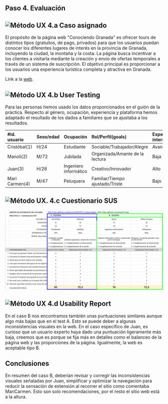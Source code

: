 ## Paso 4. Evaluación

![Método UX](img/ABtesting.png) 4.a Caso asignado
----

El propósito de la página web "Conociendo Granada" es ofrecer tours de distintos tipos (gratuitos, de pago, privados) para que los usuarios puedan conocer los diferentes lugares de interés en la provincia de Granada, incluyendo la ciudad, la montaña y la costa.
La página busca incentivar a los clientes a visitarla mediante la creación y envío de ofertas temporales a través de un sistema de suscripción. El objetivo principal es proporcionar a los usuarios una experiencia turística completa y atractiva en Granada. 

Link a la [web](https://github.com/anlop31/Anig/tree/master/P3).


![Método UX](img/usability-testing.png) 4.b User Testing
----
Para las personas hemos usado los datos proporcionados en el guión de la práctica.
Respecto al género, ocupación, experiencia y plataforma hemos adaptado el resultado de los dados a familiares que se ajustaba a los resultados.


|#id. usuario|Sexo/edad|Ocupación|Rol/Perfil(goals)|Experiencia internet|Plataforma|Conocimiento|
|:----|:----|:----|:----|:----|:----|:----|
|Cristóbal(1)|H/24|Estudiante|Sociable/Trabajador/Alegre|Avanzado|Mac|Alta|
|Manoli(2)|M/72|Jubilada|Organizada/Amante de la lectura|Baja|Windows|Baja|
|Juan(3)|H/26|Ingeniero informático|Creativo/Innovador|Alto|Linux|Media|
|Mari Carmen(4)|M/47|Peluquera|Familiar/Tiempo ajustado/Triste|Bajo|Windows|Bajo|



![Método UX](img/Survey.png). 4.c Cuestionario SUS
----

![](imagen_cuestionario-SUS.png)



![Método UX](img/usability-report.png) 4.d Usability Report
----

En el caso B nos encontramos también unas puntuaciones similares aunque algo más bajas que en el test A. Esto se puede deber a algunas inconsistencias visuales en la web. En el caso específico de Juan, es curioso que un usuario experto haya dado una puntuación ligeramente más baja, creemos que es porque se fija más en detalles como el balanceo de la página web y las proporciones de la página. Igualmente, la web es aceptable tipo B.

## Conclusiones
En resumen del caso B, deberían revisar y corregir las inconsistencias visuales señaladas por Juan, simplificar y optimizar la navegación para reducir la sensación de extensión al recorrer el sitio como comentaba MariCarmen. Esto son solo recomendaciones, por el resto el sitio web está a la altura.
